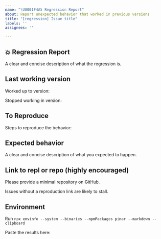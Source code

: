```yaml
---
name: "\U0001F4A5 Regression Report"
about: Report unexpected behavior that worked in previous versions
title: "[regression] Issue title"
labels: ''
assignees: ''

---
```


## 💥 Regression Report

A clear and concise description of what the regression is.

## Last working version

Worked up to version:

Stopped working in version:

## To Reproduce

Steps to reproduce the behavior:

## Expected behavior

A clear and concise description of what you expected to happen.

## Link to repl or repo (highly encouraged)

Please provide a minimal repository on GitHub.

Issues without a reproduction link are likely to stall.

## Environment

Run `npx envinfo --system --binaries --npmPackages pinar --markdown --clipboard`

Paste the results here:

```bash

```
